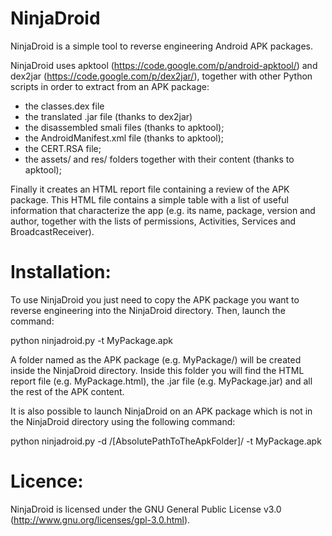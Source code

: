NinjaDroid
==========

NinjaDroid is a simple tool to reverse engineering Android APK packages.

NinjaDroid uses apktool (https://code.google.com/p/android-apktool/) and dex2jar (https://code.google.com/p/dex2jar/), together with other Python scripts in order to extract from an APK package:

- the classes.dex file
- the translated .jar file (thanks to dex2jar)
- the disassembled smali files (thanks to apktool);
- the AndroidManifest.xml file (thanks to apktool);
- the CERT.RSA file;
- the assets/ and res/ folders together with their content (thanks to apktool);

Finally it creates an HTML report file containing a review of the APK package. This HTML file contains a simple table with a list of useful information that characterize the app (e.g. its name, package, version and author, together with the lists of permissions, Activities, Services and BroadcastReceiver).


Installation:
=============
To use NinjaDroid you just need to copy the APK package you want to reverse engineering into the NinjaDroid directory. Then, launch the command:

python ninjadroid.py -t MyPackage.apk

A folder named as the APK package (e.g. MyPackage/) will be created inside the NinjaDroid directory. Inside this folder you will find the HTML report file (e.g. MyPackage.html), the .jar file (e.g. MyPackage.jar) and all the rest of the APK content.

It is also possible to launch NinjaDroid on an APK package which is not in the NinjaDroid directory using the following command:

python ninjadroid.py -d /[AbsolutePathToTheApkFolder]/ -t MyPackage.apk


Licence:
========
NinjaDroid is licensed under the GNU General Public License v3.0 (http://www.gnu.org/licenses/gpl-3.0.html).
